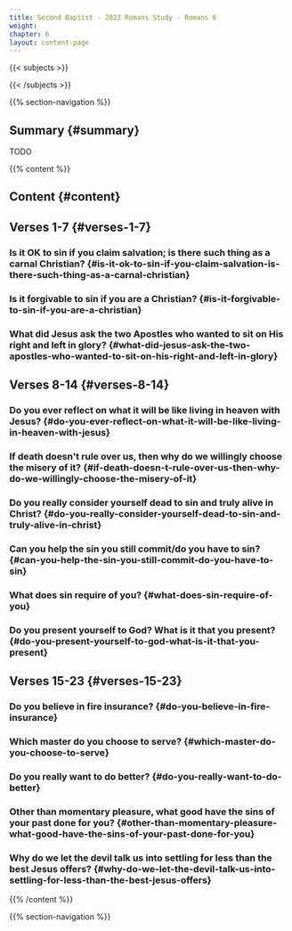 ```yaml
---
title: Second Baptist - 2023 Romans Study - Romans 6
weight: 
chapter: 6
layout: content-page
---
```


{{< subjects >}}

{{< /subjects >}}

{{% section-navigation %}}

<!-- ## Video {#video}

{{% video
videoId=""

videoPlaylist=""

slides="https://bibledocs.org/slides/"
%}} -->

## Summary {#summary}

TODO

<!-- ## Timestamps {#timestamps} -->

{{% content %}}

## Content {#content}

<!-- --- -->

## Verses 1-7 {#verses-1-7}

### Is it OK to sin if you claim salvation; is there such thing as a carnal Christian? {#is-it-ok-to-sin-if-you-claim-salvation-is-there-such-thing-as-a-carnal-christian}

### Is it forgivable to sin if you are a Christian? {#is-it-forgivable-to-sin-if-you-are-a-christian}

### What did Jesus ask the two Apostles who wanted to sit on His right and left in glory? {#what-did-jesus-ask-the-two-apostles-who-wanted-to-sit-on-his-right-and-left-in-glory}

## Verses 8-14 {#verses-8-14}

### Do you ever reflect on what it will be like living in heaven with Jesus? {#do-you-ever-reflect-on-what-it-will-be-like-living-in-heaven-with-jesus}

### If death doesn't rule over us, then why do we willingly choose the misery of it? {#if-death-doesn-t-rule-over-us-then-why-do-we-willingly-choose-the-misery-of-it}

### Do you really consider yourself dead to sin and truly alive in Christ? {#do-you-really-consider-yourself-dead-to-sin-and-truly-alive-in-christ}

### Can you help the sin you still commit/do you have to sin? {#can-you-help-the-sin-you-still-commit-do-you-have-to-sin}

### What does sin require of you? {#what-does-sin-require-of-you}

### Do you present yourself to God? What is it that you present? {#do-you-present-yourself-to-god-what-is-it-that-you-present}

## Verses 15-23 {#verses-15-23}

### Do you believe in fire insurance? {#do-you-believe-in-fire-insurance}

### Which master do you choose to serve? {#which-master-do-you-choose-to-serve}

### Do you really want to do better? {#do-you-really-want-to-do-better}

### Other than momentary pleasure, what good have the sins of your past done for you? {#other-than-momentary-pleasure-what-good-have-the-sins-of-your-past-done-for-you}

### Why do we let the devil talk us into settling for less than the best Jesus offers? {#why-do-we-let-the-devil-talk-us-into-settling-for-less-than-the-best-jesus-offers}

{{% /content %}}


<!-- {{% transcript %}}

## Video/audio transcript {#video-audio-transcript}



{{% /transcript %}} -->

{{% section-navigation %}}